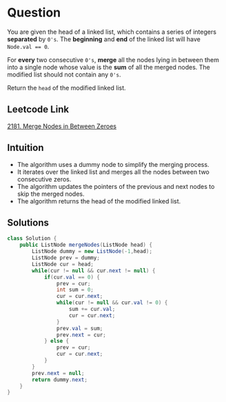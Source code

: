 # Question

You are given the head of a linked list, which contains a series of integers **separated** by `0's`. The **beginning** and **end** of the linked list will have `Node.val == 0`.

For **every** two consecutive `0's`, **merge** all the nodes lying in between them into a single node whose value is the **sum** of all the merged nodes. The modified list should not contain any `0's`.

Return the `head` of the modified linked list.

## Leetcode Link

[2181. Merge Nodes in Between Zeroes](https://leetcode.com/problems/merge-nodes-in-between-zeros/)

## Intuition

- The algorithm uses a dummy node to simplify the merging process.
- It iterates over the linked list and merges all the nodes between two consecutive zeros.
- The algorithm updates the pointers of the previous and next nodes to skip the merged nodes.
- The algorithm returns the head of the modified linked list.

## Solutions

```java
class Solution {
    public ListNode mergeNodes(ListNode head) {
        ListNode dummy = new ListNode(-1,head);
        ListNode prev = dummy;
        ListNode cur = head;
        while(cur != null && cur.next != null) {
            if(cur.val == 0) {
                prev = cur;
                int sum = 0;
                cur = cur.next;
                while(cur != null && cur.val != 0) {
                    sum += cur.val;
                    cur = cur.next;
                }
                prev.val = sum;
                prev.next = cur;
            } else {
                prev = cur;
                cur = cur.next;
            }
        }
        prev.next = null;
        return dummy.next;
    }
}
```

